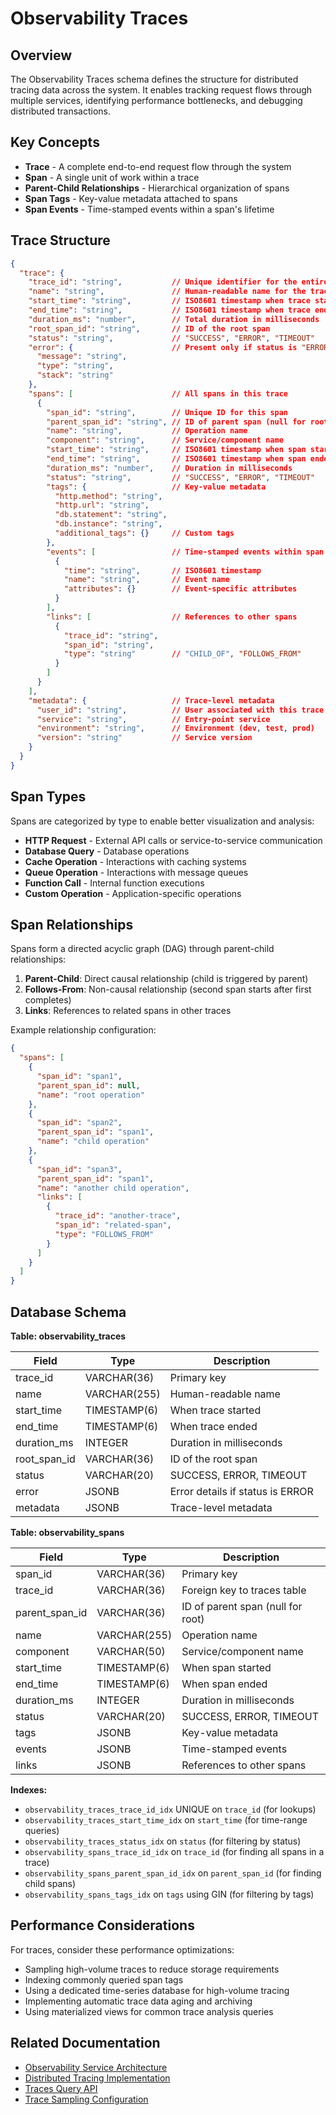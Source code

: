 # Observability Traces

## Overview

The Observability Traces schema defines the structure for distributed tracing data across the system. It enables tracking request flows through multiple services, identifying performance bottlenecks, and debugging distributed transactions.

## Key Concepts

* **Trace** - A complete end-to-end request flow through the system
* **Span** - A single unit of work within a trace
* **Parent-Child Relationships** - Hierarchical organization of spans
* **Span Tags** - Key-value metadata attached to spans
* **Span Events** - Time-stamped events within a span's lifetime

## Trace Structure

```json
{
  "trace": {
    "trace_id": "string",           // Unique identifier for the entire trace
    "name": "string",               // Human-readable name for the trace
    "start_time": "string",         // ISO8601 timestamp when trace started
    "end_time": "string",           // ISO8601 timestamp when trace ended
    "duration_ms": "number",        // Total duration in milliseconds
    "root_span_id": "string",       // ID of the root span
    "status": "string",             // "SUCCESS", "ERROR", "TIMEOUT"
    "error": {                      // Present only if status is "ERROR"
      "message": "string",
      "type": "string",
      "stack": "string"
    },
    "spans": [                      // All spans in this trace
      {
        "span_id": "string",        // Unique ID for this span
        "parent_span_id": "string", // ID of parent span (null for root)
        "name": "string",           // Operation name
        "component": "string",      // Service/component name
        "start_time": "string",     // ISO8601 timestamp when span started
        "end_time": "string",       // ISO8601 timestamp when span ended
        "duration_ms": "number",    // Duration in milliseconds
        "status": "string",         // "SUCCESS", "ERROR", "TIMEOUT"
        "tags": {                   // Key-value metadata
          "http.method": "string",
          "http.url": "string", 
          "db.statement": "string",
          "db.instance": "string",
          "additional_tags": {}     // Custom tags
        },
        "events": [                 // Time-stamped events within span
          {
            "time": "string",       // ISO8601 timestamp
            "name": "string",       // Event name
            "attributes": {}        // Event-specific attributes
          }
        ],
        "links": [                  // References to other spans
          {
            "trace_id": "string",
            "span_id": "string",
            "type": "string"        // "CHILD_OF", "FOLLOWS_FROM"
          }
        ]
      }
    ],
    "metadata": {                   // Trace-level metadata
      "user_id": "string",          // User associated with this trace
      "service": "string",          // Entry-point service
      "environment": "string",      // Environment (dev, test, prod)
      "version": "string"           // Service version
    }
  }
}
```

## Span Types

Spans are categorized by type to enable better visualization and analysis:

* **HTTP Request** - External API calls or service-to-service communication
* **Database Query** - Database operations
* **Cache Operation** - Interactions with caching systems
* **Queue Operation** - Interactions with message queues
* **Function Call** - Internal function executions
* **Custom Operation** - Application-specific operations

## Span Relationships

Spans form a directed acyclic graph (DAG) through parent-child relationships:

1. **Parent-Child**: Direct causal relationship (child is triggered by parent)
2. **Follows-From**: Non-causal relationship (second span starts after first completes)
3. **Links**: References to related spans in other traces

Example relationship configuration:

```json
{
  "spans": [
    {
      "span_id": "span1",
      "parent_span_id": null,
      "name": "root operation"
    },
    {
      "span_id": "span2",
      "parent_span_id": "span1",
      "name": "child operation"
    },
    {
      "span_id": "span3",
      "parent_span_id": "span1",
      "name": "another child operation",
      "links": [
        {
          "trace_id": "another-trace",
          "span_id": "related-span",
          "type": "FOLLOWS_FROM"
        }
      ]
    }
  ]
}
```

## Database Schema

**Table: observability_traces**

| Field | Type | Description |
|----|----|----|
| trace_id | VARCHAR(36) | Primary key |
| name | VARCHAR(255) | Human-readable name |
| start_time | TIMESTAMP(6) | When trace started |
| end_time | TIMESTAMP(6) | When trace ended |
| duration_ms | INTEGER | Duration in milliseconds |
| root_span_id | VARCHAR(36) | ID of the root span |
| status | VARCHAR(20) | SUCCESS, ERROR, TIMEOUT |
| error | JSONB | Error details if status is ERROR |
| metadata | JSONB | Trace-level metadata |

**Table: observability_spans**

| Field | Type | Description |
|----|----|----|
| span_id | VARCHAR(36) | Primary key |
| trace_id | VARCHAR(36) | Foreign key to traces table |
| parent_span_id | VARCHAR(36) | ID of parent span (null for root) |
| name | VARCHAR(255) | Operation name |
| component | VARCHAR(50) | Service/component name |
| start_time | TIMESTAMP(6) | When span started |
| end_time | TIMESTAMP(6) | When span ended |
| duration_ms | INTEGER | Duration in milliseconds |
| status | VARCHAR(20) | SUCCESS, ERROR, TIMEOUT |
| tags | JSONB | Key-value metadata |
| events | JSONB | Time-stamped events |
| links | JSONB | References to other spans |

**Indexes:**

* `observability_traces_trace_id_idx` UNIQUE on `trace_id` (for lookups)
* `observability_traces_start_time_idx` on `start_time` (for time-range queries)
* `observability_traces_status_idx` on `status` (for filtering by status)
* `observability_spans_trace_id_idx` on `trace_id` (for finding all spans in a trace)
* `observability_spans_parent_span_id_idx` on `parent_span_id` (for finding child spans)
* `observability_spans_tags_idx` on `tags` using GIN (for filtering by tags)

## Performance Considerations

For traces, consider these performance optimizations:

* Sampling high-volume traces to reduce storage requirements
* Indexing commonly queried span tags
* Using a dedicated time-series database for high-volume tracing
* Implementing automatic trace data aging and archiving
* Using materialized views for common trace analysis queries

## Related Documentation

* [Observability Service Architecture](../overview.md)
* [Distributed Tracing Implementation](../implementation/distributed_tracing.md)
* [Traces Query API](../interfaces/api.md)
* [Trace Sampling Configuration](../operations/trace_sampling.md) 